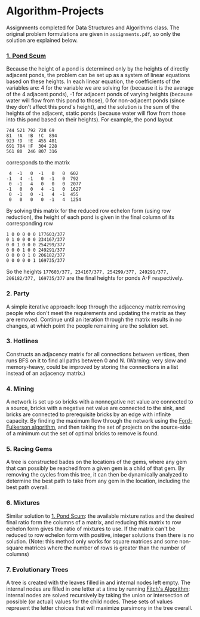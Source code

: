 # Algorithm-Projects
Assignments completed for Data Structures and Algorithms class. The original problem formulations are given in ```assignments.pdf```, so only the solution are explained below.

### [1. Pond Scum](#pondscum) 
Because the height of a pond is determined only by the heights of directly adjacent ponds, the problem can be set up as a system of linear equations based on these heights. In each linear equation, the coefficients of the variables are: 4 for the variable we are solving for (because it is the average of the 4 adjacent ponds), -1 for adjacent ponds of varying heights (because water will flow from this pond to those), 0 for non-adjacent ponds (since they don't affect this pond's height), and the solution is the sum of the heights of the adjacent, static ponds (because water will flow from those into this pond based on their heights). For example, the pond layout 
```
744 521 792 728 69 
81  !A  !B  !C  894 
923 !D  !E  455 481 
691 704 !F  304 228 
561 80  246 807 316
```
corresponds to the matrix
```
 4  -1   0  -1   0   0  602 
-1   4  -1   0  -1   0  792 
 0  -1   4   0   0   0  2077 
-1   0   0   4  -1   0  1627 
 0  -1   0  -1   4  -1  455 
 0   0   0   0  -1   4  1254 
```
By solving this matrix for the reduced row echelon form (using row reduction), the height of each pond is given in the final column of its corresponding row
```
1 0 0 0 0 0 177603/377 
0 1 0 0 0 0 234167/377 
0 0 1 0 0 0 254299/377 
0 0 0 1 0 0 249291/377 
0 0 0 0 1 0 206182/377 
0 0 0 0 0 1 169735/377 
```
So the heights ```177603/377, 234167/377, 254299/377, 249291/377, 206182/377, 169735/377``` are the final heights for ponds A-F respectively.

### 2. Party
A simple iterative approach: loop through the adjacency matrix removing people who don't meet the requirements and updating the matrix as they are removed. Continue until an iteration through the matrix results in no changes, at which point the people remaining are the solution set.

### 3. Hotlines
Constructs an adjacency matrix for all connections between vertices, then runs BFS on it to find all paths between 0 and N. (Warning: very slow and memory-heavy, could be improved by storing the connections in a list instead of an adjacency matrix.)

### 4. Mining
A network is set up so bricks with a nonnegative net value are connected to a source, bricks with a negative net value are connected to the sink, and bricks are connected to prerequisite bricks by an edge with infinite capacity. By finding the maximum flow through the network using the [Ford-Fulkerson algorithm](https://en.wikipedia.org/wiki/Ford%E2%80%93Fulkerson_algorithm), and then taking the set of projects on the source-side of a minimum cut the set of optimal bricks to remove is found. 

### 5. Racing Gems
A tree is constructed bades on the locations of the gems, where any gem that can possibly be reached from a given gem is a child of that gem. By removing the cycles from this tree, it can then be dynamically analyzed to determine the best path to take from any gem in the location, including the best path overall.

### 6. Mixtures
Similar solution to [1. Pond Scum](#pondscum): the available mixture ratios and the desired final ratio form the columns of a matrix, and reducing this matrix to row echelon form gives the ratio of mixtures to use. If the matrix can't be reduced to row echelon form with positive, integer solutions then there is no solution. (Note: this method only works for square matrices and some non-square matrices where the number of rows is greater than the number of columns)

### 7. Evolutionary Trees
A tree is created with the leaves filled in and internal nodes left empty. The internal nodes are filled in one letter at a time by running [Fitch's Algorithm](http://www.cs.ubc.ca/labs/beta/Courses/CPSC536A-01/Class10/class10-notes.html): internal nodes are solved recursively by taking the union or intersection of possible (or actual) values for the child nodes. These sets of values represent the letter choices that will maximize parsimony in the tree overall. 
